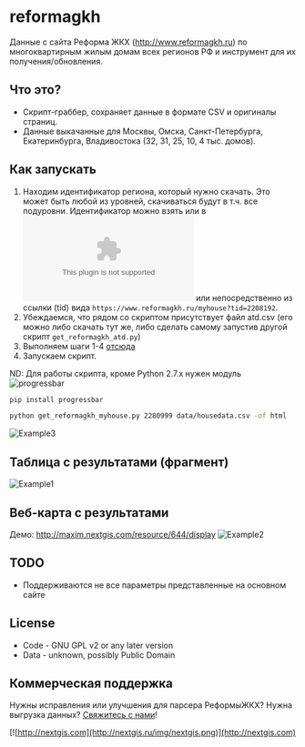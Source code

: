 reformagkh
==========
Данные с сайта Реформа ЖКХ (http://www.reformagkh.ru) по многоквартирным жилым домам всех регионов РФ и инструмент для их получения/обновления.

## Что это?
* Скрипт-граббер, сохраняет данные в формате CSV и оригиналы страниц.
* Данные выкачанные для Москвы, Омска, Санкт-Петербурга, Екатеринбурга, Владивостока (32, 31, 25, 10, 4 тыс. домов).

## Как запускать

1. Находим идентификатор региона, который нужно скачать. Это может быть любой из уровней, скачиваться будут в т.ч. все подуровни. Идентификатор можно взять или в ![atd.csv](https://github.com/nextgis/reformagkh/blob/master/atd.csv) или непосредственно из ссылки (tid) вида `https://www.reformagkh.ru/myhouse?tid=2208192`.
2. Убеждаемся, что рядом со скриптом присутствует файл atd.csv (его можно либо скачать тут же, либо сделать самому запустив другой скрипт `get_reformagkh_atd.py`)
3. Выполняем шаги 1-4 [отсюда](http://answer-42.livejournal.com/136795.html) 
4. Запускаем скрипт.

ND: Для работы скрипта, кроме Python 2.7.x нужен модуль ![progressbar](https://pypi.python.org/pypi/progressbar)

```bash
pip install progressbar
```

```bash
python get_reformagkh_myhouse.py 2280999 data/housedata.csv -of html
```

![Example3](/img/running.png)

## Таблица с результатами (фрагмент)
![Example1](/img/table.png)

## Веб-карта с результатами
Демо: http://maxim.nextgis.com/resource/644/display
![Example2](/img/map.png)

## TODO

* Поддерживаются не все параметры представленные на основном сайте


License
-------
* Code - GNU GPL v2 or any later version
* Data - unknown, possibly Public Domain

Коммерческая поддержка
----------------------
Нужны исправления или улучшения для парсера РеформыЖКХ? Нужна выгрузка данных? [Свяжитесь с нами](http://nextgis.ru/contact/)!

[![http://nextgis.com](http://nextgis.ru/img/nextgis.png)](http://nextgis.com)

